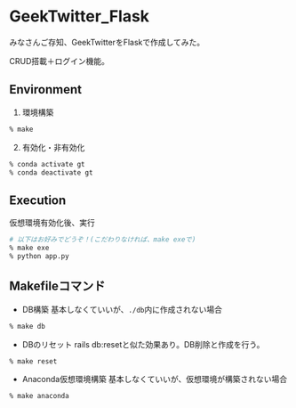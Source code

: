 # GeekTwitter_Flask
みなさんご存知、GeekTwitterをFlaskで作成してみた。

CRUD搭載＋ログイン機能。

## Environment
1. 環境構築
```zsh
% make
```

2. 有効化・非有効化
```zsh
% conda activate gt
% conda deactivate gt
```

## Execution
仮想環境有効化後、実行
```zsh
# 以下はお好みでどうぞ！(こだわりなければ、make exeで)
% make exe
% python app.py
```

## Makefileコマンド
- DB構築
基本しなくていいが、`./db`内に作成されない場合
```zsh
% make db
```

- DBのリセット
rails db:resetと似た効果あり。DB削除と作成を行う。
```zsh
% make reset
```

- Anaconda仮想環境構築
基本しなくていいが、仮想環境が構築されない場合
```zsh
% make anaconda
```
